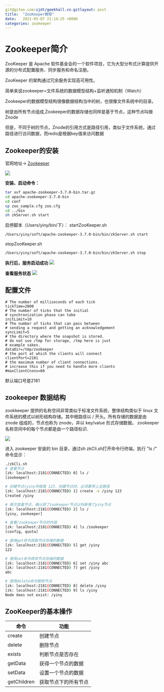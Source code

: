 ```yaml
---
git@gitee.com:sjdt/geekhall.cn.gitlayout: post
title:  "ZooKeeper教程"
date:   2021-05-07 21:14:25 +0800
categories: zookeeper
---
```


# Zookeeper简介
ZooKeeper 是 Apache 软件基金会的一个软件项目，它为大型分布式计算提供开源的分布式配置服务、同步服务和命名注册。

ZooKeeper 的架构通过冗余服务实现高可用性。

简单来说zookeeper=文件系统的数据模型结构+监听通知机制（Watch）

Zookeeper的数据模型结构很像数据结构当中的树，也很像文件系统中的目录。

树是由所有节点组成,Zookeeper的数据存储也同样是基于节点，这种节点叫做Znode

但是，不同于树的节点，Znode的引用方式是路径引用，类似于文件系统，通过路径进行访问数据，而redis是根据key值来访问数据

## Zookeeper的安装
官网地址->  [Zookeeper](https://zookeeper.apache.org/releases.html)

![](https://yinyang.space/img/20210507_zookeeper02.png)

**安装、启动命令：**
```bash
tar xvf apache-zookeeper-3.7.0-bin.tar.gz
cd apache-zookeeper-3.7.0-bin
cd conf
cp zoo_sample.cfg zoo.cfg
cd ../bin
sh zkServer.sh start

```

启停脚本（Users/yiny/bin/下）：
startZooKeeper.sh
```bash
/Users/yiny/soft/apache-zookeeper-3.7.0-bin/bin/zkServer.sh start
```
stopZooKeeper.sh
```bash
/Users/yiny/soft/apache-zookeeper-3.7.0-bin/bin/zkServer.sh stop
```

**执行后，服务启动成功**
![](https://yinyang.space/img/20210507_zookeeper03.png)

**查看服务状态**
![](https://yinyang.space/img/20210507_zookeeper04.png)

## 配置文件
```properties
# The number of milliseconds of each tick
tickTime=2000
# The number of ticks that the initial
# synchronization phase can take
initLimit=10
# The number of ticks that can pass between
# sending a request and getting an acknowledgement
syncLimit=5
# the directory where the snapshot is stored.
# do not use /tmp for storage, /tmp here is just
# example sakes.
dataDir=/tmp/zookeeper
# the port at which the clients will connect
clientPort=2181
# the maximum number of client connections.
# increase this if you need to handle more clients
#maxClientCnxns=60
```
默认端口号是2181


## zookeeper 数据结构
zookkeeper 提供的名称空间非常类似于标准文件系统，整体结构类似于 linux 文件系统的模式以树形结构存储。其中根路径以 / 开头。所有存储的数据是由 znode 组成的，节点也称为 znode，并以 key/value 形式存储数据。
zookeeper 名称空间中的每个节点都是由一个路径标识.

![](https://yinyang.space/img/20210507_zookeeper01.png)


进入 zookeeper 安装的 bin 目录，通过sh zkCli.sh打开命令行终端，执行 "ls /" 命令显示：

```bash
./zkCli.sh
# 查看节点
[zk: localhost:2181(CONNECTED) 0] ls /
[zookeeper]

# 创建节点/yiny并赋值 123，创建节点时，必须要带上全路径
[zk: localhost:2181(CONNECTED) 1] create -e /yiny 123
Created /yiny

# 再次查看节点，确认除了zookeeper节点以外新增了yiny节点
[zk: localhost:2181(CONNECTED) 2] ls /
[yiny, zookeeper]

# 查看/zookeeper节点的内容
[zk: localhost:2181(CONNECTED) 4] ls /zookeeper
[config, quota]

# 使用get命令获取节点存储的数据
[zk: localhost:2181(CONNECTED) 5] get /yiny
123

# 使用set命令修改节点存储的数据
[zk: localhost:2181(CONNECTED) 6] set /yiny abc
[zk: localhost:2181(CONNECTED) 7] get /yiny
abc

# 使用delete命令删除节点
[zk: localhost:2181(CONNECTED) 8] delete /yiny
[zk: localhost:2181(CONNECTED) 9] ls /yiny
Node does not exist: /yiny
```

## ZooKeeper的基本操作
|命令|功能|
|---|---|
|create|创建节点|
|delete|删除节点|
|exists|判断节点是否存在|
|getData|获得一个节点的数据|
|setData|设置一个节点的数据|
|getChildren|获取节点下的所有节点|






